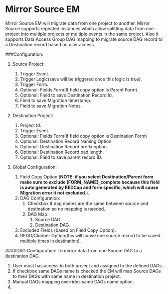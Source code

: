 # Mirror Source EM

Mirror Source EM will migrate data from one project to another. Mirror Source supports repeated instances which allow splitting data from one project into multiple projects or multiple events in the same project. Also it supports Data Access Group DAG mapping to migrate source DAG record to a Destination record based on user access.  

###Configuration:
1. Source Project:
    1. Trigger Event.
    2. Trigger Logic(save will be triggered once this logic is true).
    3. Trigger Form. 
    4. Optional: Fields Form(If field copy option is Parent Form).
    5. Optional: Field to save Destination Record Id.
    6. Field to save Migration timestamp. 
    7. Field to save Migration Notes. 
    
2. Destination Project:
    1. Project Id.
    2. Trigger Event. 
    3. Optional: Fields Form(If field copy option is Destination Form)
    4. Optional: Destination Record Naming Option
    5. Optional: Destination Record prefix option.
    6. Optional: Destination Record pad length.
    7. Optional: Field to save parent record ID.
     
3. Global Configuration:
    1. Field Copy Option (**NOTE: if you select Destination/Parent form make sure to exclude [FORM_NAME]_complete because this field is auto generated by REDCap and form specific, which will cause Migration error it not excluded.**).
    2. DAG Configuration:
        1. Checkbox if dag names are the same between source and destination so no mapping is needed. 
        2. DAG Map:
            1. Source DAG.
            2. Destination DAG.
    3. Excluded Fields (based on Field Copy Option).
    4. REDO/Clobber Option(this will cause one source record to be saved multiple times in destination).
    
    
####DAG Configuration:
To mirror data from one Source DAG to a destination DAG.
1. User must has access to both project and assigned to the defined DAGs.
2. If checkbox  same DAGs name is checked the EM will map Source DAGs to their DAGs with same name in destination project. 
3. Manual DAGs mapping overrides same DAGs name option. 
4.      
